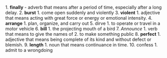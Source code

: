 1. **finally**
	- adverb that means after a period of time, especially after a long delay.
2. **burst**
	1. come open suddenly and violently
3. **violent**
	1. adjective that means acting with great force or energy or emotional intensity.
4. **arrange**
	1. plan, organize, and carry out
5. dirve
	1. to operate or travel in a motor vehicle
6. **bill**
	1. the projecting mouth of a bird
7. _Announce_
	1. verb that means to give the names of
	2. to make something public
8. **perfect**
	1. adjective that means being complete of its kind and without defect or blemish.
9. **length**
	1. noun that means continuance in time.
10. confess
	1. admit to a wrongdoing